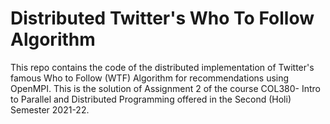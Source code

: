 # Distributed Twitter's Who To Follow Algorithm
This repo contains the code of the distributed implementation of Twitter's famous Who to Follow (WTF) Algorithm for recommendations using OpenMPI.  This is the solution of Assignment 2 of the course COL380- Intro to Parallel and Distributed Programming offered in the Second (Holi) Semester 2021-22.
